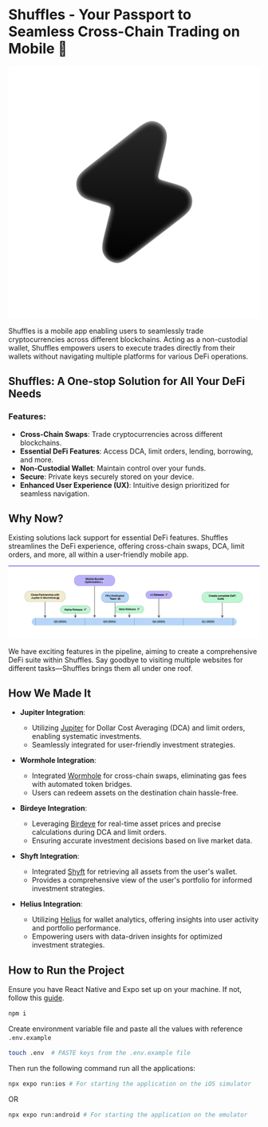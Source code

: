 # Shuffles - Your Passport to Seamless Cross-Chain Trading on Mobile 📱

![logo](/src/assets/images/icon.png#center)


Shuffles is a mobile app enabling users to seamlessly trade cryptocurrencies across different blockchains. Acting as a non-custodial wallet, Shuffles empowers users to execute trades directly from their wallets without navigating multiple platforms for various DeFi operations.

## Shuffles: A One-stop Solution for All Your DeFi Needs

### Features:
- **Cross-Chain Swaps**: Trade cryptocurrencies across different blockchains.
- **Essential DeFi Features**: Access DCA, limit orders, lending, borrowing, and more.
- **Non-Custodial Wallet**: Maintain control over your funds.
- **Secure**: Private keys securely stored on your device.
- **Enhanced User Experience (UX)**: Intuitive design prioritized for seamless navigation.

## Why Now?

Existing solutions lack support for essential DeFi features. Shuffles streamlines the DeFi experience, offering cross-chain swaps, DCA, limit orders, and more, all within a user-friendly mobile app.

![ROADMAP](/src/assets/images/roadmap.png)

We have exciting features in the pipeline, aiming to create a comprehensive DeFi suite within Shuffles. Say goodbye to visiting multiple websites for different tasks—Shuffles brings them all under one roof.

## How We Made It

- **Jupiter Integration**:
  - Utilizing [Jupiter](https://station.jup.ag/docs/dca/dca-sdk) for Dollar Cost Averaging (DCA) and limit orders, enabling systematic investments.
  - Seamlessly integrated for user-friendly investment strategies.

- **Wormhole Integration**:
  - Integrated [Wormhole](https://docs.wormhole.com/wormhole/reference/sdk-docs) for cross-chain swaps, eliminating gas fees with automated token bridges.
  - Users can redeem assets on the destination chain hassle-free.

- **Birdeye Integration**:
  - Leveraging [Birdeye](https://birdeye.so/) for real-time asset prices and precise calculations during DCA and limit orders.
  - Ensuring accurate investment decisions based on live market data.

- **Shyft Integration**:
  - Integrated [Shyft](https://docs.shyft.to/solana-apis/) for retrieving all assets from the user's wallet.
  - Provides a comprehensive view of the user's portfolio for informed investment strategies.

- **Helius Integration**:
  - Utilizing [Helius](https://docs.helius.dev/) for wallet analytics, offering insights into user activity and portfolio performance.
  - Empowering users with data-driven insights for optimized investment strategies.

## How to Run the Project

Ensure you have React Native and Expo set up on your machine. If not, follow this [guide](https://reactnative.dev/docs/environment-setup).

```sh
npm i
```

Create environment variable file and paste all the values with reference `.env.example`

```sh
touch .env  # PASTE keys from the .env.example file
```

Then run the following command run all the applications:

```sh
npx expo run:ios # For starting the application on the iOS simulator
```

OR

```sh
npx expo run:android # For starting the application on the emulator
```
